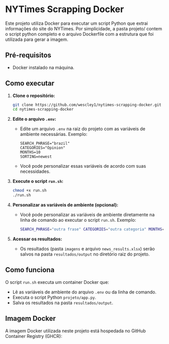 # NYTimes Scrapping Docker

Este projeto utiliza Docker para executar um script Python que extrai informações do site do NYTimes. Por simplicidade, a pasta projeto/ contem o script python completo e o arquivo Dockerfile com a estrutura que foi utilizada para gerar a imagem.

## Pré-requisitos

* Docker instalado na máquina.

## Como executar

1.  **Clone o repositório:**

    ```bash
    git clone https://github.com/wescley1/nytimes-scrapping-docker.git
    cd nytimes-scrapping-docker
    ```

2.  **Edite o arquivo `.env`:**

    * Edite um arquivo `.env` na raiz do projeto com as variáveis de ambiente necessárias. Exemplo:

        ```
        SEARCH_PHRASE="brazil"
        CATEGORIES="Opinion"
        MONTHS=10
        SORTING=newest
        ```

    * Você pode personalizar essas variáveis de acordo com suas necessidades.

3.  **Execute o script `run.sh`:**

    ```bash
    chmod +x run.sh
    ./run.sh
    ```

4.  **Personalizar as variáveis de ambiente (opcional):**

    * Você pode personalizar as variáveis de ambiente diretamente na linha de comando ao executar o script `run.sh`. Exemplo:

        ```bash
        SEARCH_PHRASE="outra frase" CATEGORIES="outra categoria" MONTHS=12 SORTING="oldest" ./run.sh
        ```

5.  **Acessar os resultados:**

    * Os resultados (pasta `imagens` e arquivo `news_results.xlsx`) serão salvos na pasta `resultados/output` no diretório raiz do projeto.

## Como funciona

O script `run.sh` executa um container Docker que:

* Lê as variáveis de ambiente do arquivo `.env` ou da linha de comando.
* Executa o script Python `projeto/app.py`.
* Salva os resultados na pasta `resultados/output`.

## Imagem Docker

A imagem Docker utilizada neste projeto está hospedada no GitHub Container Registry (GHCR):
